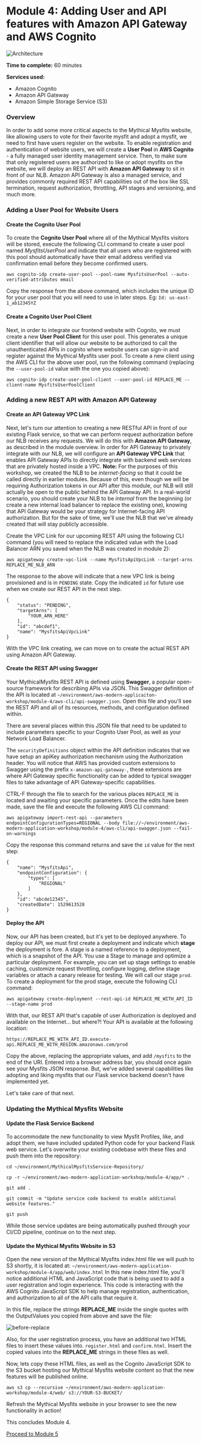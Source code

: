 # Module 4: Adding User and API features with Amazon API Gateway and AWS Cognito

![Architecture](/images/module-4/architecture-module-4.png)

**Time to complete:** 60 minutes

**Services used:**
* Amazon Cognito
* Amazon API Gateway
* Amazon Simple Storage Service (S3)

### Overview

In order to add some more critical aspects to the Mythical Mysfits website, like allowing users to vote for their favorite mysfit and adopt a mysfit, we need to first have users register on the website.  To enable registration and authentication of website users, we will create a **User Pool** in **AWS Cognito** - a fully managed user identity management service.  Then, to make sure that only registered users are authorized to like or adopt mysfits on the website, we will deploy an REST API with **Amazon API Gateway** to sit in front of our NLB. Amazon API Gateway is also a managed service, and provides commonly required REST API capabilities out of the box like SSL termination, request authorization, throttling, API stages and versioning, and much more.

### Adding a User Pool for Website Users

#### Create the Cognito User Pool

To create the **Cognito User Pool** where all of the Mythical Mysfits visitors will be stored, execute the following CLI command to create a user pool named *MysfitsUserPool* and indicate that all users who are registered with this pool should automatically have their email address verified via confirmation email before they become confirmed users.

```
aws cognito-idp create-user-pool --pool-name MysfitsUserPool --auto-verified-attributes email
```
Copy the response from the above command, which includes the unique ID for your user pool that you will need to use in later steps. Eg: `Id: us-east-1_ab12345YZ`

#### Create a Cognito User Pool Client

Next, in order to integrate our frontend website with Cognito, we must create a new **User Pool Client** for this user pool. This generates a unique client identifier that will allow our website to be authorized to call the unauthenticated APIs in cognito where website users can sign-in and register against the Mythical Mysfits user pool.  To create a new client using the AWS CLI for the above user pool, run the following command (replacing the `--user-pool-id` value with the one you copied above):

```
aws cognito-idp create-user-pool-client --user-pool-id REPLACE_ME --client-name MysfitsUserPoolClient
```

### Adding a new REST API with Amazon API Gateway

#### Create an API Gateway VPC Link
Next, let's turn our attention to creating a new RESTful API in front of our existing Flask service, so that we can perform request authorization before our NLB receives any requests.  We will do this with **Amazon API Gateway**, as described in the module overview.  In order for API Gateway to privately integrate with our NLB, we will configure an **API Gateway VPC Link** that enables API Gateway APIs to directly integrate with backend web services that are privately hosted inside a VPC. **Note:** For the purposes of this workshop, we created the NLB to be *internet-facing* so that it could be called directly in earlier modules. Because of this, even though we will be requiring Authorization tokens in our API after this module, our NLB will still actually be open to the public behind the API Gateway API.  In a real-world scenario, you should create your NLB to be *internal* from the beginning (or create a new internal load balancer to replace the existing one), knowing that API Gateway would be your strategy for Internet-facing API authorization.  But for the sake of time, we'll use the NLB that we've already created that will stay publicly accessible.

Create the VPC Link for our upcoming REST API using the following CLI command (you will need to replace the indicated value with the Load Balancer ARN you saved when the NLB was created in module 2):

```
aws apigateway create-vpc-link --name MysfitsApiVpcLink --target-arns REPLACE_ME_NLB_ARN
```

The response to the above will indicate that a new VPC link is being provisioned and is in `PENDING` state. Copy the indicated `id` for future use when we create our REST API in the next step.

```
{
    "status": "PENDING",
    "targetArns": [
        "YOUR_ARN_HERE"
    ],
    "id": "abcdef1",
    "name": "MysfitsApiVpcLink"
}
```

With the VPC link creating, we can move on to create the actual REST API using Amazon API Gateway.  

#### Create the REST API using Swagger

Your MythicalMysfits REST API is defined using **Swagger**, a popular open-source framework for describing APIs via JSON.  This Swagger definition of the API is located at `~/environment/aws-modern-applicaiton-workshop/module-4/aws-cli/api-swagger.json`.  Open this file and you'll see the REST API and all of its resources, methods, and configuration defined within.  

There are several places within this JSON file that need to be updated to include parameters specific to your Cognito User Pool, as well as your Network Load Balancer.  

The `securityDefinitions` object within the API definition indicates that we have setup an apiKey authorization mechanism using the Authorization header.  You will notice that AWS has provided custom extensions to Swagger using the prefix `x-amazon-api-gateway-`, these extensions are where API Gateway specific functionality can be added to typical swagger files to take advantage of API Gateway-specific capabilities.

CTRL-F through the file to search for the various places `REPLACE_ME` is located and awaiting your specific parameters.  Once the edits have been made, save the file and execute the following AWS CLI command:

```
aws apigateway import-rest-api --parameters endpointConfigurationTypes=REGIONAL --body file://~/environment/aws-modern-application-workshop/module-4/aws-cli/api-swagger.json --fail-on-warnings
```

Copy the response this command returns and save the `id` value for the next step:

```
{
    "name": "MysfitsApi",
    "endpointConfiguration": {
        "types": [
            "REGIONAL"
        ]
    },
    "id": "abcde12345",
    "createdDate": 1529613528
}
```

#### Deploy the API

Now, our API has been created, but it's yet to be deployed anywhere. To deploy our API, we must first create a deployment and indicate which **stage** the deployment is fore.  A stage is a named reference to a deployment, which is a snapshot of the API. You use a Stage to manage and optimize a particular deployment. For example, you can set up stage settings to enable caching, customize request throttling, configure logging, define stage variables or attach a canary release for testing.  We will call our stage `prod`. To create a deployment for the prod stage, execute the following CLI command:

```
aws apigateway create-deployment --rest-api-id REPLACE_ME_WITH_API_ID --stage-name prod
```

With that, our REST API that's capable of user Authorization is deployed and available on the Internet... but where?!  Your API is available at the following location:

```
https://REPLACE_ME_WITH_API_ID.execute-api.REPLACE_ME_WITH_REGION.amazonaws.com/prod
```

Copy the above, replacing the appropriate values, and add `/mysfits` to the end of the URI.  Entered into a browser address bar, you should once again see your Mysfits JSON response.  But, we've added several capabilities like adopting and liking mysfits that our Flask service backend doesn't have implemented yet.

Let's take care of that next.


### Updating the Mythical Mysfits Website

#### Update the Flask Service Backend

To accommodate the new functionality to view Mysfit Profiles, like, and adopt them, we have included updated Python code for your backend Flask web service.  Let's overwrite your existing codebase with these files and push them into the repository:

```
cd ~/environment/MythicalMysfitsService-Repository/
```

```
cp -r ~/environment/aws-modern-application-workshop/module-4/app/* .
```

```
git add .
```

```
git commit -m "Update service code backend to enable additional website features."
```

```
git push
```

While those service updates are being automatically pushed through your CI/CD pipeline, continue on to the next step.

#### Update the Mythical Mysfits Website in S3

Open the new version of the Mythical Mysfits index.html file we will push to S3 shortly, it is located at: `~/environment/aws-modern-application-workshop/module-4/app/web/index.html`
In this new index.html file, you'll notice additional HTML and JavaScript code that is being used to add a user registration and login experience.  This code is interacting with the AWS Cognito JavaScript SDK to help manage registration, authentication, and authorization to all of the API calls that require it.

In this file, replace the strings **REPLACE_ME** inside the single quotes with the OutputValues you copied from above and save the file:

![before-replace](/images/module-4/before-replace.png)

Also, for the user registration process, you have an additional two HTML files to insert these values into.  `register.html` and `confirm.html`.  Insert the copied values into the **REPLACE_ME** strings in these files as well.

Now, lets copy these HTML files, as well as the Cognito JavaScript SDK to the S3 bucket hosting our Mythical Mysfits website content so that the new features will be published online.

```
aws s3 cp --recursive ~/environment/aws-modern-application-workshop/module-4/web/ s3://YOUR-S3-BUCKET/
```

Refresh the Mythical Mysfits website in your browser to see the new functionality in action!

This concludes Module 4.

[Proceed to Module 5](/module-5)

